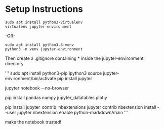 # Setup Instructions

```
sudo apt install python3-virtualenv
virtualenv jupyter-environment
```
-OR-

```
sudo apt install python3.8-venv
python3 -m venv jupyter-environment
```

Then create a .gitignore containing * inside the jupyter-environment directory

'''
sudo apt install python3-pip ipython3
source jupyter-environment/bin/activate
pip install jupyter

jupyter notebook --no-browser


pip install pandas numpy jupyter_datatables plotly

pip install jupyter_contrib_nbextensions
jupyter contrib nbextension install --user
jupyter nbextension enable python-markdown/main
'''

make the notebook trusted!
